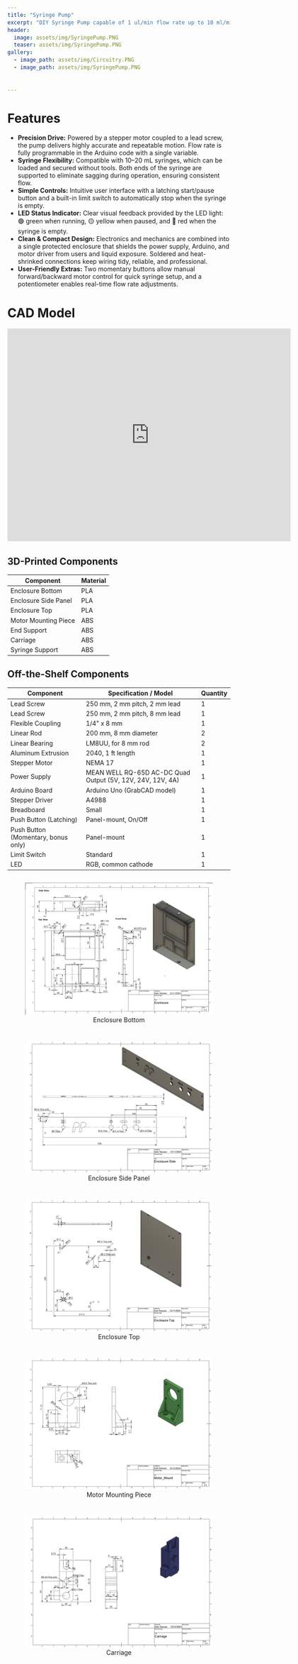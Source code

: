 ```yaml
---
title: "Syringe Pump"
excerpt: "DIY Syringe Pump capable of 1 ul/min flow rate up to 10 ml/min."
header:
  image: assets/img/SyringePump.PNG
  teaser: assets/img/SyringePump.PNG
gallery:
  - image_path: assets/img/Circuitry.PNG
  - image_path: assets/img/SyringePump.PNG

   
---
```


# Features

* **Precision Drive:** Powered by a stepper motor coupled to a lead screw, the pump delivers highly accurate and repeatable motion. Flow rate is fully programmable in the Arduino code with a single variable.
* **Syringe Flexibility:** Compatible with 10–20 mL syringes, which can be loaded and secured without tools. Both ends of the syringe are supported to eliminate sagging during operation, ensuring consistent flow.
* **Simple Controls:** Intuitive user interface with a latching start/pause button and a built-in limit switch to automatically stop when the syringe is empty.
* **LED Status Indicator:** Clear visual feedback provided by the LED light: 🟢 green when running, 🟡 yellow when paused, and 🔴 red when the syringe is empty.
* **Clean & Compact Design:** Electronics and mechanics are combined into a single protected enclosure that shields the power supply, Arduino, and motor driver from users and liquid exposure. Soldered and heat-shrinked connections keep wiring tidy, reliable, and professional.
* **User-Friendly Extras:** Two momentary buttons allow manual forward/backward motor control for quick syringe setup, and a potentiometer enables real-time flow rate adjustments.


# CAD Model
<iframe src="https://vanderbilt643.autodesk360.com/shares/public/SH286ddQT78850c0d8a408db1211465ff366?mode=embed" width="640" height="480" allowfullscreen="true" webkitallowfullscreen="true" mozallowfullscreen="true"  frameborder="0"></iframe>


## 3D-Printed Components

| Component             | Material |
|-----------------------|----------|
| Enclosure Bottom      | PLA      |
| Enclosure Side Panel  | PLA      |
| Enclosure Top         | PLA      |
| Motor Mounting Piece  | ABS      |
| End Support           | ABS      |
| Carriage              | ABS      |
| Syringe Support       | ABS      |


## Off-the-Shelf Components

| Component                                   | Specification / Model                                  | Quantity |
|---------------------------------------------|--------------------------------------------------------|----------|
| Lead Screw                                  | 250 mm, 2 mm pitch, 2 mm lead                          | 1        |
| Lead Screw                                  | 250 mm, 2 mm pitch, 8 mm lead                          | 1        |
| Flexible Coupling                           | 1/4" x 8 mm                                            | 1        |
| Linear Rod                                  | 200 mm, 8 mm diameter                                  | 2        |
| Linear Bearing                              | LM8UU, for 8 mm rod                                    | 2        |
| Aluminum Extrusion                          | 2040, 1 ft length                                      | 1        |
| Stepper Motor                               | NEMA 17                                                | 1        |
| Power Supply                                | MEAN WELL RQ-65D AC-DC Quad Output (5V, 12V, 24V, 12V, 4A) | 1        |
| Arduino Board                               | Arduino Uno (GrabCAD model)                            | 1        |
| Stepper Driver                              | A4988                                                  | 1        |
| Breadboard                                  | Small                                                  | 1        |
| Push Button (Latching)                      | Panel-mount, On/Off                                    | 1        |
| Push Button (Momentary, bonus only)         | Panel-mount                                            | 1        |
| Limit Switch                                | Standard                                               | 1        |
| LED                                         | RGB, common cathode                                    | 1        |


<div style="display:flex; flex-wrap: wrap; gap: 10px; justify-content: space-between;">

<figure style="flex: 1 1 180px; text-align:center;">
  <img src="../assets/img/Enclosure.png" alt="Enclosure Bottom" style="width:100%;">
  <figcaption>Enclosure Bottom</figcaption>
</figure>

<figure style="flex: 1 1 180px; text-align:center;">
  <img src="../assets/img/enclosure-side-drawing.png" alt="Enclosure Side Panel" style="width:100%;">
  <figcaption>Enclosure Side Panel</figcaption>
</figure>

<figure style="flex: 1 1 180px; text-align:center;">
  <img src="../assets/img/enclosure-top-drawing.png" alt="Enclosure Top" style="width:100%;">
  <figcaption>Enclosure Top</figcaption>
</figure>

<figure style="flex: 1 1 180px; text-align:center;">
  <img src="../assets/img/motor-mount-drawing.png" alt="Motor Mounting Piece" style="width:100%;">
  <figcaption>Motor Mounting Piece</figcaption>
</figure>

<figure style="flex: 1 1 180px; text-align:center;">
  <img src="../assets/img/carriage-drawing.png" alt="Carriage" style="width:100%;">
  <figcaption>Carriage</figcaption>
</figure>

</div>




